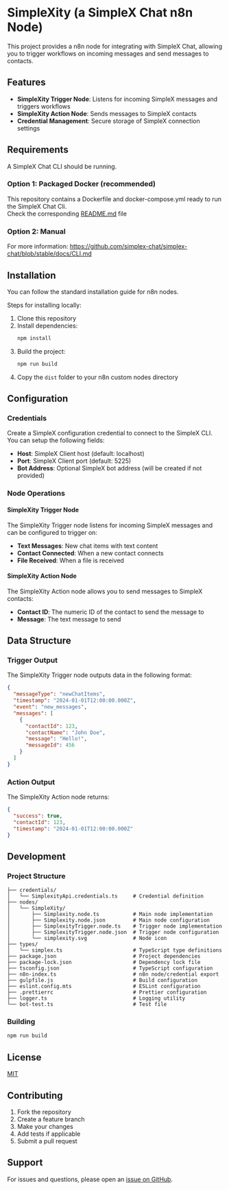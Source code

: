 # SimpleXity (a SimpleX Chat n8n Node)

This project provides a n8n node for integrating with SimpleX Chat, allowing you to trigger workflows on incoming messages and send messages to contacts.


## Features

- **SimpleXity Trigger Node**: Listens for incoming SimpleX messages and triggers workflows
- **SimpleXity Action Node**: Sends messages to SimpleX contacts
- **Credential Management**: Secure storage of SimpleX connection settings

## Requirements
A SimpleX Chat CLI should be running.  

### Option 1: Packaged Docker (recommended)
This repository contains a Dockerfile and docker-compose.yml ready to run the SimpleX Chat Cli.  
Check the corresponding [README.md](./utils/simplex-chat-cli/README.md) file

### Option 2: Manual
For more information: https://github.com/simplex-chat/simplex-chat/blob/stable/docs/CLI.md


## Installation

You can follow the standard installation guide for n8n nodes.

Steps for installing locally:

1. Clone this repository
2. Install dependencies:
   ```bash
   npm install
   ```
3. Build the project:
   ```bash
   npm run build
   ```
4. Copy the `dist` folder to your n8n custom nodes directory


## Configuration

### Credentials

Create a SimpleX configuration credential to connect to the SimpleX CLI.  
You can setup the following fields:

- **Host**: SimpleX Client host (default: localhost)
- **Port**: SimpleX Client port (default: 5225)
- **Bot Address**: Optional SimpleX bot address (will be created if not provided)

### Node Operations

#### SimpleXity Trigger Node

The SimpleXity Trigger node listens for incoming SimpleX messages and can be configured to trigger on:

- **Text Messages**: New chat items with text content
- **Contact Connected**: When a new contact connects
- **File Received**: When a file is received

#### SimpleXity Action Node

The SimpleXity Action node allows you to send messages to SimpleX contacts:

- **Contact ID**: The numeric ID of the contact to send the message to
- **Message**: The text message to send


## Data Structure

### Trigger Output

The SimpleXity Trigger node outputs data in the following format:

```json
{
  "messageType": "newChatItems",
  "timestamp": "2024-01-01T12:00:00.000Z",
  "event": "new_messages",
  "messages": [
    {
      "contactId": 123,
      "contactName": "John Doe",
      "message": "Hello!",
      "messageId": 456
    }
  ]
}
```

### Action Output

The SimpleXity Action node returns:

```json
{
  "success": true,
  "contactId": 123,
  "timestamp": "2024-01-01T12:00:00.000Z"
}
```

## Development

### Project Structure

```
├── credentials/
│   └── SimplexityApi.credentials.ts     # Credential definition
├── nodes/
│   └── SimpleXity/
│       ├── Simplexity.node.ts           # Main node implementation
│       ├── Simplexity.node.json         # Main node configuration
│       ├── SimplexityTrigger.node.ts    # Trigger node implementation
│       ├── SimplexityTrigger.node.json  # Trigger node configuration
│       └── simplexity.svg               # Node icon
├── types/
│   └── simplex.ts                       # TypeScript type definitions
├── package.json                         # Project dependencies
├── package-lock.json                    # Dependency lock file
├── tsconfig.json                        # TypeScript configuration
├── n8n-index.ts                         # n8n node/credential export
├── gulpfile.js                          # Build configuration
├── eslint.config.mts                    # ESLint configuration
├── .prettierrc                          # Prettier configuration
├── logger.ts                            # Logging utility
└── bot-test.ts                          # Test file
```

### Building

```bash
npm run build
```

## License

[MIT](./LICENSE)

## Contributing

1. Fork the repository
2. Create a feature branch
3. Make your changes
4. Add tests if applicable
5. Submit a pull request

## Support

For issues and questions, please open an [issue on GitHub](https://github.com/diegogurpegui/n8n-nodes-simplexity/issues).
